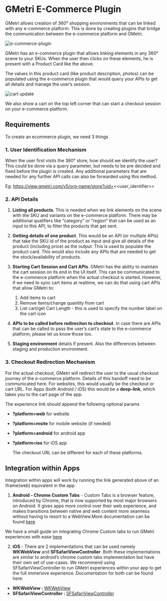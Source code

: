 ---
---

# GMetri E-Commerce Plugin 

GMetri allows creation of 360° shopping environments that can be linked with any e-commerce platform. This is done by creating plugins that bridge the communication 
between the e-commerce platform and GMetri.

 ![e-commerce-plugin](https://s.vrgmetri.com/image/w_512,q_90/gb-web/portal-docs/assets/img/screenshots/ecommpulgin.png)

 GMetri has an e-commerce plugin that allows linking elements in any 360° scene to your SKUs. When the user then clicks on these elements, he is present with a Product Card like the above.


 The values in this product card (like product description, photos) can be populated using the e-commerce plugin that would query your APIs to get all details and manage the user’s session.

 ![cart update](https://s.vrgmetri.com/image/w_512,q_90/gb-web/portal-docs/assets/img/screenshots/ecommplugin-cart.png)

 We also show a cart on the top left corner that can start a checkout session on your e-commerce platform.


## Requirements

To create an ecommerce plugin, we need 3 things

 ### 1. User Identification Mechanism

   When the user first visits the 360° store, how should we identify the user? 
This could be done via a query parameter, but needs to be pre decided and fixed before the plugin is created. Any additional parameters that are needed for any further API calls can also be forwarded using this method. 

Eg: https://view.gmetri.com/v5/org-name/store?uid=<<user_identifier>>


### 2. API Details

1. **Listing all products**. This is needed when we link elements on the scene with the SKU and variants on the e-commerce platform. There may be additional qualifiers like “category” or “region” that can be used as an input to this API, to filter the products that get sent.

2. **Getting details of one product**. This would be an API (or multiple APIs) that take the SKU id of the product as input and give all details of the product (including price) as the output. This is used to populate the product card. This would also include any APIs that are needed to get the stock/availability of products.

3. **Starting Cart Session and Cart APIs**. GMetri has the ability to maintain the cart session on its end in the UI itself. This can be communicated to the e-commerce platform when the actual checkout is started. However, if we need to sync cart items at realtime, we can do that using cart APIs that allow GMetri to:
   1. Add items to cart
   2. Remove items/change quantity from cart
   3. List cart/get Cart Length - this is used to specify the number label on the cart icon

4. **APIs to be called before redireciton to checkout**. In case there are APIs that can be called to pass the user’s cart’s state to the e-commerce platform, please let us know those too.

5. **Staging environment** details if present. Also the differences between staging and production environment.

### 3. Checkout Redirection Mechanism

For the actual checkout, GMetri will redirect the user to the usual checkout journey of the e-commerce platform. Details of this handoff need to be communicated here.
For websites, this would usually be the checkout or cart URL.
For Apps (both Android / iOS) this would be a **deep-link**, which takes you to the cart page of the app.

The experience link should append the following optional params
- **?platform=web** for website
- **?platform=msite** for mobile website (if needed)
- **?platform=android** for android app
- **?platform=ios** for iOS app
  
  The checkout URL can be different for each of these platforms.

## Integration within Apps

  Integration within apps will work by running the link generated above of an iframe(web) equivalent in the app.
  
  1. **Android - Chrome Custom Tabs** - Custom Tabs is a browser feature, introduced by Chrome, that is now supported by most major browsers on Android. It gives apps more control over their web experience, and makes transitions between native and web content more seamless without having to resort to a WebView.More documentation can be found [here](https://developer.chrome.com/docs/android/custom-tabs/overview/) 
   
   We have a small guide on integrating Chrome Custom tabs to run GMetri experiences with ease [here](https://docs.gmetri.com/Features/Publish/Embed/using-vr-experiences-within-android-apps/#implementing-chrome-custom-tabs-for-gmetri-experiences)

 2. **iOS** - There are 2 implementations that can be used namely **WKWebView** and **SFSafariViewController**. Both these implementations are similar to android’s chrome custom tabs implementation but have their own set of use-cases. We recommend using SFSafariViewController to run GMetri experiences within your app to get the full immersive experience. 
Documentation for both can be found here:

   - **WKWebView :** [WKWebView ](https://developer.apple.com/documentation/webkit/wkwebview)
   -  **SFSafariViewController :** [SFSafariViewController](https://developer.apple.com/documentation/safariservices/sfsafariviewcontroller)
    
  
  



